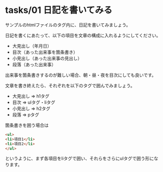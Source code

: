 # tasks/01 日記を書いてみる

サンプルのhtmlファイルの<body>タグ内に、日記を書いてみましょう。

日記を書くにあたって、以下の項目を文章の構成に入れるようにしてください。

* 大見出し（年月日）
* 目次（あった出来事を箇条書き）
* 小見出し（あった出来事の見出し）
* 段落（あった出来事）

出来事を箇条書きするのが難しい場合、朝・昼・夜を目次にしても良いです。

文章を書き終えたら、それぞれを以下のタグで囲んでみましょう。

* 大見出し => h1タグ
* 目次 => ulタグ・liタグ
* 小見出し => h2タグ
* 段落 => pタグ

箇条書きを囲う場合は

```html
<ul>
<li>項目1</li>
<li>項目2</li>
</ul>
```

というように、まず各項目をliタグで囲い、それらをさらにulタグで囲う形になります。
